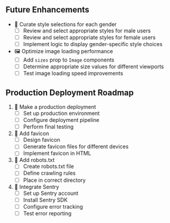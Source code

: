 ## Future Enhancements

- 🎨 Curate style selections for each gender
  - [ ] Review and select appropriate styles for male users
  - [ ] Review and select appropriate styles for female users
  - [ ] Implement logic to display gender-specific style choices

- 🖼️ Optimize image loading performance
  - [ ] Add `sizes` prop to `Image` components
  - [ ] Determine appropriate size values for different viewports
  - [ ] Test image loading speed improvements

## Production Deployment Roadmap

1. 🚀 Make a production deployment
   - [ ] Set up production environment
   - [ ] Configure deployment pipeline
   - [ ] Perform final testing

2. 🎨 Add favicon
   - [ ] Design favicon
   - [ ] Generate favicon files for different devices
   - [ ] Implement favicon in HTML

3. 🤖 Add robots.txt
   - [ ] Create robots.txt file
   - [ ] Define crawling rules
   - [ ] Place in correct directory

4. 🐛 Integrate Sentry
   - [ ] Set up Sentry account
   - [ ] Install Sentry SDK
   - [ ] Configure error tracking
   - [ ] Test error reporting
